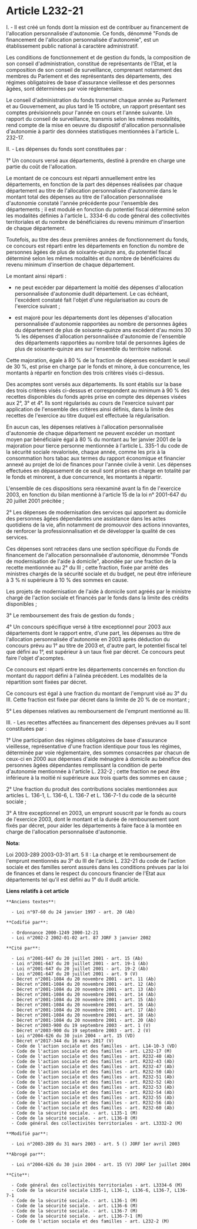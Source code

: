 # Article L232-21

I. - Il est créé un fonds dont la mission est de contribuer au financement de l'allocation personnalisée d'autonomie. Ce
fonds, dénommé "Fonds de financement de l'allocation personnalisée d'autonomie", est un établissement public national à
caractère administratif.

Les conditions de fonctionnement et de gestion du fonds, la composition de son conseil d'administration, constitué de
représentants de l'Etat, et la composition de son conseil de surveillance, comprenant notamment des membres du Parlement et
des représentants des départements, des régimes obligatoires de base d'assurance vieillesse et des personnes âgées, sont
déterminées par voie réglementaire.

Le conseil d'administration du fonds transmet chaque année au Parlement et au Gouvernement, au plus tard le 15 octobre, un
rapport présentant ses comptes prévisionnels pour l'année en cours et l'année suivante. Un rapport du conseil de
surveillance, transmis selon les mêmes modalités, rend compte de la mise en oeuvre du dispositif d'allocation personnalisée
d'autonomie à partir des données statistiques mentionnées à l'article L. 232-17.

II. - Les dépenses du fonds sont constituées par :

1° Un concours versé aux départements, destiné à prendre en charge une partie du coût de l'allocation.

Le montant de ce concours est réparti annuellement entre les départements, en fonction de la part des dépenses réalisées par
chaque département au titre de l'allocation personnalisée d'autonomie dans le montant total des dépenses au titre de
l'allocation personnalisée d'autonomie constaté l'année précédente pour l'ensemble des départements ; il est modulé en
fonction du potentiel fiscal déterminé selon les modalités définies à l'article L. 3334-6 du code général des collectivités
territoriales et du nombre de bénéficiaires du revenu minimum d'insertion de chaque département.

Toutefois, au titre des deux premières années de fonctionnement du fonds, ce concours est réparti entre les départements en
fonction du nombre de personnes âgées de plus de soixante-quinze ans, du potentiel fiscal déterminé selon les mêmes modalités
et du nombre de bénéficiaires du revenu minimum d'insertion de chaque département.

Le montant ainsi réparti :

- ne peut excéder par département la moitié des dépenses d'allocation personnalisée d'autonomie dudit département. Le cas
échéant, l'excédent constaté fait l'objet d'une régularisation au cours de l'exercice suivant ;

- est majoré pour les départements dont les dépenses d'allocation personnalisée d'autonomie rapportées au nombre de personnes
âgées du département de plus de soixante-quinze ans excèdent d'au moins 30 % les dépenses d'allocation personnalisée
d'autonomie de l'ensemble des départements rapportées au nombre total de personnes âgées de plus de soixante-quinze ans sur
l'ensemble du territoire national.

Cette majoration, égale à 80 % de la fraction de dépenses excédant le seuil de 30 %, est prise en charge par le fonds et
minore, à due concurrence, les montants à répartir en fonction des trois critères visés ci-dessus.

Des acomptes sont versés aux départements. Ils sont établis sur la base des trois critères visés ci-dessus et correspondent
au minimum à 90 % des recettes disponibles du fonds après prise en compte des dépenses visées aux 2°, 3° et 4°. Ils sont
régularisés au cours de l'exercice suivant par application de l'ensemble des critères ainsi définis, dans la limite des
recettes de l'exercice au titre duquel est effectuée la régularisation.

En aucun cas, les dépenses relatives à l'allocation personnalisée d'autonomie de chaque département ne peuvent excéder un
montant moyen par bénéficiaire égal à 80 % du montant au 1er janvier 2001 de la majoration pour tierce personne mentionnée à
l'article L. 335-1 du code de la sécurité sociale revalorisée, chaque année, comme les prix à la consommation hors tabac aux
termes du rapport économique et financier annexé au projet de loi de finances pour l'année civile à venir. Les dépenses
effectuées en dépassement de ce seuil sont prises en charge en totalité par le fonds et minorent, à due concurrence, les
montants à répartir.

L'ensemble de ces dispositions sera réexaminé avant la fin de l'exercice 2003, en fonction du bilan mentionné à l'article 15
de la loi n° 2001-647 du 20 juillet 2001 précitée ;

2° Les dépenses de modernisation des services qui apportent au domicile des personnes âgées dépendantes une assistance dans
les actes quotidiens de la vie, afin notamment de promouvoir des actions innovantes, de renforcer la professionnalisation et
de développer la qualité de ces services.

Ces dépenses sont retracées dans une section spécifique du Fonds de financement de l'allocation personnalisée d'autonomie,
dénommée "Fonds de modernisation de l'aide à domicile", abondée par une fraction de la recette mentionnée au 2° du III ;
cette fraction, fixée par arrêté des ministres chargés de la sécurité sociale et du budget, ne peut être inférieure à 3 % ni
supérieure à 10 % des sommes en cause.

Les projets de modernisation de l'aide à domicile sont agréés par le ministre chargé de l'action sociale et financés par le
fonds dans la limite des crédits disponibles ;

3° Le remboursement des frais de gestion du fonds ;

4° Un concours spécifique versé à titre exceptionnel pour 2003 aux départements dont le rapport entre, d'une part, les
dépenses au titre de l'allocation personnalisée d'autonomie en 2003 après déduction du concours prévu au 1° au titre de 2003
et, d'autre part, le potentiel fiscal tel que défini au 1°, est supérieur à un taux fixé par décret. Ce concours peut faire
l'objet d'acomptes.

Ce concours est réparti entre les départements concernés en fonction du montant du rapport défini à l'alinéa précédent. Les
modalités de la répartition sont fixées par décret.

Ce concours est égal à une fraction du montant de l'emprunt visé au 3° du III. Cette fraction est fixée par décret dans la
limite de 20 % de ce montant ;

5° Les dépenses relatives au remboursement de l'emprunt mentionné au III.

III. - Les recettes affectées au financement des dépenses prévues au II sont constituées par :

1° Une participation des régimes obligatoires de base d'assurance vieillesse, représentative d'une fraction identique pour
tous les régimes, déterminée par voie réglementaire, des sommes consacrées par chacun de ceux-ci en 2000 aux dépenses d'aide
ménagère à domicile au bénéfice des personnes âgées dépendantes remplissant la condition de perte d'autonomie mentionnée à
l'article L. 232-2 ; cette fraction ne peut être inférieure à la moitié ni supérieure aux trois quarts des sommes en cause ;

2° Une fraction du produit des contributions sociales mentionnées aux articles L. 136-1, L. 136-6, L. 136-7 et L. 136-7-1 du
code de la sécurité sociale ;

3° A titre exceptionnel en 2003, un emprunt souscrit par le fonds au cours de l'exercice 2003, dont le montant et la durée de
remboursement sont fixés par décret, pour aider les départements à faire face à la montée en charge de l'allocation
personnalisée d'autonomie.

**Nota:**

Loi 2003-289 2003-03-31 art. 5 II : La charge et le remboursement de l'emprunt mentionnés au 3° du III de l'article L. 232-21
du code de l'action sociale et des familles seront assurés dans les conditions prévues par la loi de finances et dans le
respect du concours financier de l'Etat aux départements tel qu'il est défini au 1° du II dudit article.

**Liens relatifs à cet article**

	**Anciens textes**:

	  - Loi n°97-60 du 24 janvier 1997 - art. 20 (Ab)

	**Codifié par**:

	  - Ordonnance 2000-1249 2000-12-21
	  - Loi n°2002-2 2002-01-02 art. 87 JORF 3 janvier 2002

	**Cité par**:

	  - Loi n°2001-647 du 20 juillet 2001 - art. 15 (Ab)
	  - Loi n°2001-647 du 20 juillet 2001 - art. 19-1 (Ab)
	  - Loi n°2001-647 du 20 juillet 2001 - art. 19-2 (Ab)
	  - Loi n°2001-647 du 20 juillet 2001 - art. 9 (V)
	  - Décret n°2001-1084 du 20 novembre 2001 - art. 11 (Ab)
	  - Décret n°2001-1084 du 20 novembre 2001 - art. 12 (Ab)
	  - Décret n°2001-1084 du 20 novembre 2001 - art. 13 (Ab)
	  - Décret n°2001-1084 du 20 novembre 2001 - art. 14 (Ab)
	  - Décret n°2001-1084 du 20 novembre 2001 - art. 15 (Ab)
	  - Décret n°2001-1084 du 20 novembre 2001 - art. 16 (Ab)
	  - Décret n°2001-1084 du 20 novembre 2001 - art. 17 (Ab)
	  - Décret n°2001-1084 du 20 novembre 2001 - art. 18 (Ab)
	  - Décret n°2001-1084 du 20 novembre 2001 - art. 20 (Ab)
	  - Décret n°2003-900 du 19 septembre 2003 - art. 1 (V)
	  - Décret n°2003-900 du 19 septembre 2003 - art. 2 (V)
	  - Loi n°2004-626 du 30 juin 2004 - art. 15 (VD)
	  - Décret n°2017-344 du 16 mars 2017 (V)
	  - Code de l'action sociale et des familles - art. L14-10-3 (VD)
	  - Code de l'action sociale et des familles - art. L232-17 (M)
	  - Code de l'action sociale et des familles - art. R232-40 (Ab)
	  - Code de l'action sociale et des familles - art. R232-43 (Ab)
	  - Code de l'action sociale et des familles - art. R232-47 (Ab)
	  - Code de l'action sociale et des familles - art. R232-50 (Ab)
	  - Code de l'action sociale et des familles - art. R232-51 (Ab)
	  - Code de l'action sociale et des familles - art. R232-52 (Ab)
	  - Code de l'action sociale et des familles - art. R232-53 (Ab)
	  - Code de l'action sociale et des familles - art. R232-54 (Ab)
	  - Code de l'action sociale et des familles - art. R232-55 (Ab)
	  - Code de l'action sociale et des familles - art. R232-56 (Ab)
	  - Code de l'action sociale et des familles - art. R232-60 (Ab)
	  - Code de la sécurité sociale. - art. L135-1 (M)
	  - Code de la sécurité sociale. - art. L136-8 (M)
	  - Code général des collectivités territoriales - art. L3332-2 (M)

	**Modifié par**:

	  - Loi n°2003-289 du 31 mars 2003 - art. 5 () JORF 1er avril 2003

	**Abrogé par**:

	  - Loi n°2004-626 du 30 juin 2004 - art. 15 (V) JORF 1er juillet 2004

	**Cite**:

	  - Code général des collectivités territoriales - art. L3334-6 (M)
	  - Code de la sécurité sociale L335-1, L136-1, L136-6, L136-7, L136-7-1
	  - Code de la sécurité sociale. - art. L136-1 (M)
	  - Code de la sécurité sociale. - art. L136-6 (M)
	  - Code de la sécurité sociale. - art. L136-7 (M)
	  - Code de la sécurité sociale. - art. L136-7-1 (M)
	  - Code de l'action sociale et des familles - art. L232-2 (M)
